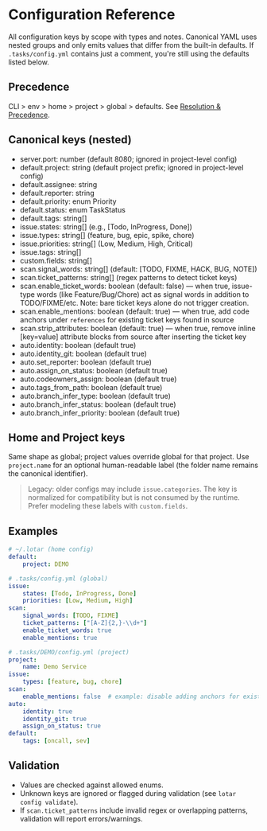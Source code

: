 # Configuration Reference

All configuration keys by scope with types and notes. Canonical YAML uses nested groups and only emits values that differ from the built-in defaults. If `.tasks/config.yml` contains just a comment, you're still using the defaults listed below.

## Precedence
CLI > env > home > project > global > defaults. See [Resolution & Precedence](./precedence.md).

## Canonical keys (nested)
- server.port: number (default 8080; ignored in project-level config)
- default.project: string (default project prefix; ignored in project-level config)
- default.assignee: string
- default.reporter: string
- default.priority: enum Priority
- default.status: enum TaskStatus
- default.tags: string[]
- issue.states: string[] (e.g., [Todo, InProgress, Done])
- issue.types: string[] (feature, bug, epic, spike, chore)
- issue.priorities: string[] (Low, Medium, High, Critical)
- issue.tags: string[]
- custom.fields: string[]
- scan.signal_words: string[] (default: [TODO, FIXME, HACK, BUG, NOTE])
- scan.ticket_patterns: string[] (regex patterns to detect ticket keys)
- scan.enable_ticket_words: boolean (default: false) — when true, issue-type words (like Feature/Bug/Chore) act as signal words in addition to TODO/FIXME/etc. Note: bare ticket keys alone do not trigger creation.
- scan.enable_mentions: boolean (default: true) — when true, add code anchors under `references` for existing ticket keys found in source
- scan.strip_attributes: boolean (default: true) — when true, remove inline [key=value] attribute blocks from source after inserting the ticket key
- auto.identity: boolean (default true)
- auto.identity_git: boolean (default true)
- auto.set_reporter: boolean (default true)
- auto.assign_on_status: boolean (default true)
- auto.codeowners_assign: boolean (default true)
- auto.tags_from_path: boolean (default true)
- auto.branch_infer_type: boolean (default true)
- auto.branch_infer_status: boolean (default true)
- auto.branch_infer_priority: boolean (default true)

## Home and Project keys
Same shape as global; project values override global for that project. Use `project.name` for an optional human-readable label (the folder name remains the canonical identifier).

> Legacy: older configs may include `issue.categories`. The key is normalized for compatibility but is not consumed by the runtime. Prefer modeling these labels with `custom.fields`.

## Examples
```yaml
# ~/.lotar (home config)
default:
	project: DEMO

# .tasks/config.yml (global)
issue:
	states: [Todo, InProgress, Done]
	priorities: [Low, Medium, High]
scan:
	signal_words: [TODO, FIXME]
	ticket_patterns: ["[A-Z]{2,}-\\d+"]
	enable_ticket_words: true
	enable_mentions: true

# .tasks/DEMO/config.yml (project)
project:
	name: Demo Service
issue:
	types: [feature, bug, chore]
scan:
	enable_mentions: false  # example: disable adding anchors for existing keys in this project
auto:
	identity: true
	identity_git: true
	assign_on_status: true
default:
	tags: [oncall, sev]
```

## Validation
- Values are checked against allowed enums.
- Unknown keys are ignored or flagged during validation (see `lotar config validate`).
- If `scan.ticket_patterns` include invalid regex or overlapping patterns, validation will report errors/warnings.
